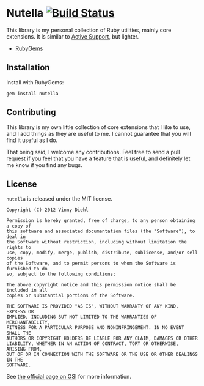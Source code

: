 # Nutella [![Build Status](https://secure.travis-ci.org/gbchaosmaster/nutella.png)](http://travis-ci.org/gbchaosmaster/nutella)

This library is my personal collection of Ruby utilities, mainly core
extensions. It is similar to
[Active Support](https://github.com/rails/rails/tree/master/activesupport),
but lighter.

 * [RubyGems](https://rubygems.org/gems/nutella)

## Installation

Install with RubyGems:

```Shell
gem install nutella
```

## Contributing

This library is my own little collection of core extensions that I like to use,
and I add things as they are useful to me. I cannot guarantee that you will
find it useful as I do.

That being said, I welcome any contributions. Feel free to send a pull request
if you feel that you have a feature that is useful, and definitely let me know
if you find any bugs.

## License

```nutella``` is released under the MIT license.

```
Copyright (C) 2012 Vinny Diehl

Permission is hereby granted, free of charge, to any person obtaining a copy of
this software and associated documentation files (the "Software"), to deal in
the Software without restriction, including without limitation the rights to
use, copy, modify, merge, publish, distribute, sublicense, and/or sell copies
of the Software, and to permit persons to whom the Software is furnished to do
so, subject to the following conditions:

The above copyright notice and this permission notice shall be included in all
copies or substantial portions of the Software.

THE SOFTWARE IS PROVIDED "AS IS", WITHOUT WARRANTY OF ANY KIND, EXPRESS OR
IMPLIED, INCLUDING BUT NOT LIMITED TO THE WARRANTIES OF MERCHANTABILITY,
FITNESS FOR A PARTICULAR PURPOSE AND NONINFRINGEMENT. IN NO EVENT SHALL THE
AUTHORS OR COPYRIGHT HOLDERS BE LIABLE FOR ANY CLAIM, DAMAGES OR OTHER
LIABILITY, WHETHER IN AN ACTION OF CONTRACT, TORT OR OTHERWISE, ARISING FROM,
OUT OF OR IN CONNECTION WITH THE SOFTWARE OR THE USE OR OTHER DEALINGS IN THE
SOFTWARE.
```

See [the official page on OSI](http://opensource.org/licenses/MIT) for more
information.
